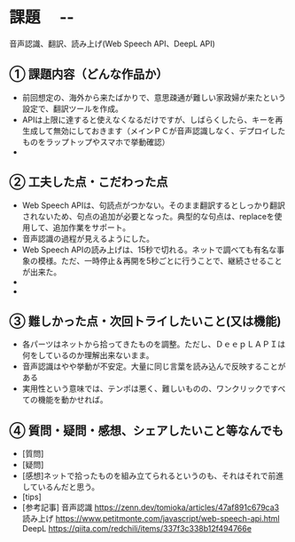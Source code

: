# 課題　 --
音声認識、翻訳、読み上げ(Web Speech API、DeepL API)

 
## ① 課題内容（どんな作品か）

- 前回想定の、海外から来たばかりで、意思疎通が難しい家政婦が来たという設定で、翻訳ツールを作成。
- APIは上限に達すると使えなくなるだけですが、しばらくしたら、キーを再生成して無効にしておきます（メインＰＣが音声認識しなく、デプロイしたものをラップトップやスマホで挙動確認）
- 

## ② 工夫した点・こだわった点

- Web Speech APIは、句読点がつかない。そのまま翻訳するとしっかり翻訳されないため、句点の追加が必要となった。典型的な句点は、replaceを使用して、追加作業をサポート。
- 音声認識の過程が見えるようにした。
- Web Speech APIの読み上げは、15秒で切れる。ネットで調べても有名な事象の模様。ただ、一時停止＆再開を5秒ごとに行うことで、継続させることが出来た。
- 
- 

## ③ 難しかった点・次回トライしたいこと(又は機能)

- 各パーツはネットから拾ってきたものを調整。ただし、ＤｅｅｐＬＡＰＩは何をしているのか理解出来ないまま。
- 音声認識はやや挙動が不安定。大量に同じ言葉を読み込んで反映することがある
- 実用性という意味では、テンポは悪く、難しいものの、ワンクリックですべての機能を動かせれば。

## ④ 質問・疑問・感想、シェアしたいこと等なんでも

- [質問]
- [疑問]
- [感想]ネットで拾ったものを組み立てられるというのも、それはそれで前進しているんだと思う。
- [tips]
- [参考記事]
音声認識
https://zenn.dev/tomioka/articles/47af891c679ca3
読み上げ
https://www.petitmonte.com/javascript/web-speech-api.html
DeepL
https://qiita.com/redchili/items/337f3c338b12f494766e
